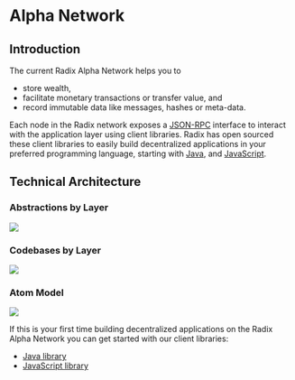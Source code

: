 # Alpha Network

## Introduction

The current Radix Alpha Network helps you to

* store wealth, 
* facilitate monetary transactions or transfer value, and
* record immutable data like messages, hashes or meta-data.  

Each node in the Radix network exposes a [JSON-RPC](https://www.radixdlt.com/post/json-rpc-vs-rest) interface to interact with the application layer using client libraries. Radix has open sourced these client libraries to easily build decentralized applications in your preferred programming language, starting with [Java](https://docs.radixdlt.com/radixdlt-java/), and [JavaScript](https://docs.radixdlt.com/radixdlt-js/).

## Technical Architecture

### Abstractions by Layer

![](https://blobscdn.gitbook.com/v0/b/gitbook-28427.appspot.com/o/assets%2F-LMPbV3hGbTEzGtYlH-m%2F-LPGsS5rY6eVwbpSjY6V%2F-LPDMXdaLgpOLS-0OoNx%2FRadix%20Tech%20Stack%20%281%29.png?alt=media&token=d8421af8-b01b-4758-a25f-b7ccf7829c61)

### Codebases by Layer

![](https://blobscdn.gitbook.com/v0/b/gitbook-28427.appspot.com/o/assets%2F-LMPbV3hGbTEzGtYlH-m%2F-LPGsS5rY6eVwbpSjY6V%2F-LPDMfMCJNNrQLIW1g9T%2FRadix%20Tech%20Stack%20Codebases.jpg?alt=media&token=0d9d9c13-9086-45d8-a053-6583568a006b)

### Atom Model

![](../../.gitbook/assets/screen-shot-2018-10-26-at-6.43.02-pm.png)

If this is your first time building decentralized applications on the Radix Alpha Network you can get started with our client libraries:

* [Java library](https://docs.radixdlt.com/radixdlt-java/)
* [JavaScript library](https://docs.radixdlt.com/radixdlt-js/) 



